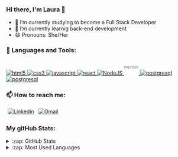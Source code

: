 ### Hi there, I'm Laura 👋
- 🔭 I’m currently studying to become a Full Stack Developer 
- 🌱 I’m currently learnig back-end development
- 😄 Pronouns: She/Her
### 🧰 Languages and Tools:
<p align="left">
  <a href="https://www.w3.org/html/" target="_blank"> <img src="https://simpleicons.org/icons/html5.svg" alt="html5" width="40" height="40"/> </a> 
  <a href="https://www.w3schools.com/css/" target="_blank"> <img src="https://simpleicons.org/icons/css3.svg" alt="css3" width="40" height="40"/> </a> 
  <a href="https://developer.mozilla.org/en-US/docs/Web/JavaScript" target="_blank"> <img src="https://simpleicons.org/icons/javascript.svg" alt="javascript" width="40" height="40"/> </a> 
  <a href="https://reactjs.org/" target="_blank"> <img src="https://simpleicons.org/icons/react.svg" alt="react" width="40" height="40"/> </a> 
  <a href="https://www.nodejs.org" target="_blank"> <img src="https://simpleicons.org/icons/nodedotjs.svg" alt="NodeJS" width="40" height="40"/> </a>
  <a href="https://expressjs.com" target="_blank"> <img src="https://raw.githubusercontent.com/devicons/devicon/master/icons/express/express-original-wordmark.svg" alt="express" width="40" height="40"/> </a> 
  <a href="https://www.postgresql.org" target="_blank"> <img src="https://simpleicons.org/icons/postgresql.svg" alt="postgresql" width="40" height="40"/> </a> 
   <a href="https://www.typescript.org" target="_blank"> <img src="https://simpleicons.org/icons/typescript.svg" alt="postgresql" width="40" height="40"/> </a> 
</p>

### 📫 How to reach me:
<p>
 <a href="https://linkedin.com/in/issitarual" target="_blank" rel="noopener noreferrer"> <img src="https://img.shields.io/badge/LinkedIn-0077B5?style=for-the-badge&logo=linkedin&logoColor=white" alt="Linkedin" height="20" style="vertical-align:top; margin:4px"></a>
 <a href="mailto:laura.tracierra@gmail.com"> <img src="https://img.shields.io/badge/Gmail-D14836?style=for-the-badge&logo=gmail&logoColor=white" alt="Gmail" height="20" style="vertical-align:top; margin:4px"></a>
</p>

### My gitHub Stats:
<details><summary>:zap: GitHub Stats</summary><img align="left" alt="Laura's GitHub Stats" src="https://github-readme-stats.vercel.app/api?username=issitarual&show_icons=true&theme=radical" /></details>
<details><summary>:zap: Most Used Languages</summary><img align="left" alt="Laura's GitHub Top Languages" src="https://github-readme-stats.vercel.app/api/top-langs/?username=issitarual&layout=compact&theme=radical" /></details>

<!--
**issitarual/issitarual** is a ✨ _special_ ✨ repository because its `README.md` (this file) appears on your GitHub profile.

Here are some ideas to get you started:

- 🔭 I’m currently working on ...

- 👯 I’m looking to collaborate on ...
- 🤔 I’m looking for help with ...
- 💬 Ask me about ...
- 📫 How to reach me: ...
- 😄 Pronouns: ...
- ⚡ Fun fact: ...
-->
